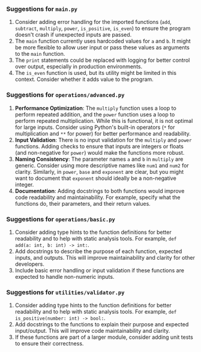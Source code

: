 ### Suggestions for `main.py`

1. Consider adding error handling for the imported functions (`add`, `subtract`, `multiply`, `power`, `is_positive`, `is_even`) to ensure the program doesn't crash if unexpected inputs are passed.  
2. The `main` function currently uses hardcoded values for `a` and `b`. It might be more flexible to allow user input or pass these values as arguments to the `main` function.  
3. The `print` statements could be replaced with logging for better control over output, especially in production environments.  
4. The `is_even` function is used, but its utility might be limited in this context. Consider whether it adds value to the program.

### Suggestions for `operations/advanced.py`

1. **Performance Optimization**: The `multiply` function uses a loop to perform repeated addition, and the `power` function uses a loop to perform repeated multiplication. While this is functional, it is not optimal for large inputs. Consider using Python's built-in operators (`*` for multiplication and `**` for power) for better performance and readability.  
2. **Input Validation**: There is no input validation for the `multiply` and `power` functions. Adding checks to ensure that inputs are integers or floats (and non-negative for `power`) would make the functions more robust.  
3. **Naming Consistency**: The parameter names `a` and `b` in `multiply` are generic. Consider using more descriptive names like `num1` and `num2` for clarity. Similarly, in `power`, `base` and `exponent` are clear, but you might want to document that `exponent` should ideally be a non-negative integer.  
4. **Documentation**: Adding docstrings to both functions would improve code readability and maintainability. For example, specify what the functions do, their parameters, and their return values.

### Suggestions for `operations/basic.py`

1. Consider adding type hints to the function definitions for better readability and to help with static analysis tools. For example, `def add(a: int, b: int) -> int:`.  
2. Add docstrings to describe the purpose of each function, expected inputs, and outputs. This will improve maintainability and clarity for other developers.  
3. Include basic error handling or input validation if these functions are expected to handle non-numeric inputs.

### Suggestions for `utilities/validator.py`

1. Consider adding type hints to the function definitions for better readability and to help with static analysis tools. For example, `def is_positive(number: int) -> bool:`.  
2. Add docstrings to the functions to explain their purpose and expected input/output. This will improve code maintainability and clarity.  
3. If these functions are part of a larger module, consider adding unit tests to ensure their correctness.


